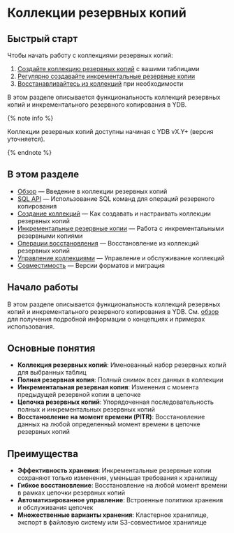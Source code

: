 # Коллекции резервных копий

## Быстрый старт

Чтобы начать работу с коллекциями резервных копий:

1. [Создайте коллекцию резервных копий](create-collection.md) с вашими таблицами
2. [Регулярно создавайте инкрементальные резервные копии](incremental-backups.md)
3. [Восстанавливайтесь из коллекций](restore-from-collection.md) при необходимости

В этом разделе описывается функциональность коллекций резервных копий и инкрементального резервного копирования в YDB.

{% note info %}

Коллекции резервных копий доступны начиная с YDB vX.Y+ (версия уточняется).

{% endnote %}

## В этом разделе

- [Обзор](overview.md) — Введение в коллекции резервных копий
- [SQL API](sql-api.md) — Использование SQL команд для операций резервного копирования
- [Создание коллекций](create-collection.md) — Как создавать и настраивать коллекции резервных копий
- [Инкрементальные резервные копии](incremental-backups.md) — Работа с инкрементальными резервными копиями
- [Операции восстановления](restore-from-collection.md) — Восстановление из коллекций резервных копий
- [Управление коллекциями](manage-collections.md) — Управление и обслуживание коллекций
- [Совместимость](compatibility.md) — Версии форматов и миграция

## Начало работы

В этом разделе описывается функциональность коллекций резервных копий и инкрементального резервного копирования в YDB. См. [обзор](overview.md) для получения подробной информации о концепциях и примерах использования.

## Основные понятия

- **Коллекция резервных копий**: Именованный набор резервных копий для выбранных таблиц
- **Полная резервная копия**: Полный снимок всех данных в коллекции
- **Инкрементальная резервная копия**: Изменения с момента предыдущей резервной копии в цепочке
- **Цепочка резервных копий**: Упорядоченная последовательность полных и инкрементальных резервных копий
- **Восстановление на момент времени (PITR)**: Восстановление данных на любой определенный момент времени в цепочке резервных копий

## Преимущества

- **Эффективность хранения**: Инкрементальные резервные копии сохраняют только изменения, уменьшая требования к хранилищу
- **Гибкое восстановление**: Восстановление на любой момент времени в рамках цепочки резервных копий
- **Автоматизированное управление**: Встроенные политики хранения и обслуживания цепочек
- **Множественные варианты хранения**: Кластерное хранилище, экспорт в файловую систему или S3-совместимое хранилище
